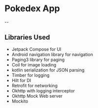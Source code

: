 # Pokedex App

--
## Libraries Used
- Jetpack Compose for UI
- Android navigation library for navigation
- Paging3 library for paging
- Coil for image loading
- kotlin serialization for JSON parsing
- Timber for logging
- Hilt for DI
- Retrofit for networking
- Okhttp with logging interceptor
- Okhttp Mock Web server
- Mockito
